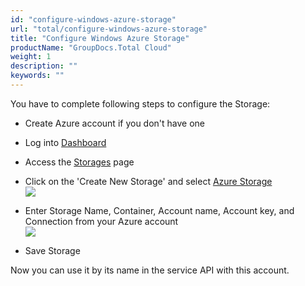 ```yaml
---
id: "configure-windows-azure-storage"
url: "total/configure-windows-azure-storage"
title: "Configure Windows Azure Storage"
productName: "GroupDocs.Total Cloud"
weight: 1
description: ""
keywords: ""
---
```


You have to complete following steps to configure the Storage:

* Create Azure account if you don't have one
* Log into [Dashboard](https://dashboard.groupdocs.cloud)
* Access the [Storages](https://dashboard.groupdocs.cloud/storages) page
* Click on the 'Create New Storage' and select [Azure Storage](https://dashboard.groupdocs.cloud/storages/googledrive/create)\
![](total/images/ThirdPartyStorageList.PNG)

* Enter Storage Name, Container, Account name, Account key, and Connection from your Azure account\
![](total/images/AzureStorage.png)

* Save Storage

Now you can use it by its name in the service API with this account.